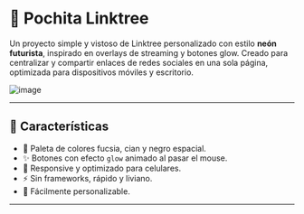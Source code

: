 # 🌸 Pochita Linktree

Un proyecto simple y vistoso de Linktree personalizado con estilo **neón futurista**, inspirado en overlays de streaming y botones glow. Creado para centralizar y compartir enlaces de redes sociales en una sola página, optimizada para dispositivos móviles y escritorio.

![image](https://github.com/user-attachments/assets/53c427a2-a615-42c9-aaa6-b2ab23b8c07f)

---

## 🚀 Características

- 💖 Paleta de colores fucsia, cian y negro espacial.
- ✨ Botones con efecto `glow` animado al pasar el mouse.
- 📱 Responsive y optimizado para celulares.
- ⚡ Sin frameworks, rápido y liviano.
- 🎨 Fácilmente personalizable.

---

